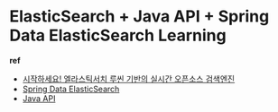 # ElasticSearch  + Java API + Spring Data ElasticSearch Learning 

**ref**

- [시작하세요! 엘라스틱서치 루씬 기반의 실시간 오픈소스 검색엔진](http://book.naver.com/bookdb/book_detail.nhn?bid=8769630)
- [Spring Data ElasticSearch](https://docs.spring.io/spring-data/elasticsearch/docs/current/reference/html/)
- [Java API](https://www.elastic.co/guide/en/elasticsearch/client/java-api/current/index.html)
